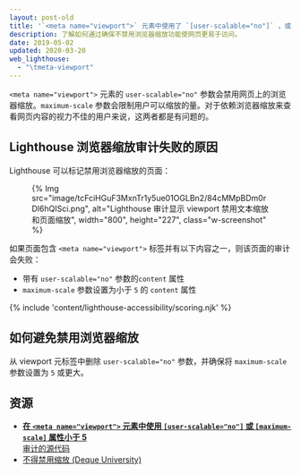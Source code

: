```yaml
---
layout: post-old
title: '`<meta name="viewport">` 元素中使用了 `[user-scalable="no"]` ，或者 `[maximum-scale]` 属性小于 `5`'
description: 了解如何通过确保不禁用浏览器缩放功能使网页更易于访问。
date: 2019-05-02
updated: 2020-03-20
web_lighthouse:
  - "\tmeta-viewport"
---
```


`<meta name="viewport">` 元素的 `user-scalable="no"` 参数会禁用网页上的浏览器缩放。`maximum-scale` 参数会限制用户可以缩放的量。对于依赖浏览器缩放来查看网页内容的视力不佳的用户来说，这两者都是有问题的。

## Lighthouse 浏览器缩放审计失败的原因

Lighthouse 可以标记禁用浏览器缩放的页面：

<figure class="w-figure">{% Img src="image/tcFciHGuF3MxnTr1y5ue01OGLBn2/84cMMpBDm0rDl6hQISci.png", alt="Lighthouse 审计显示 viewport 禁用文本缩放和页面缩放", width="800", height="227", class="w-screenshot" %}</figure>

如果页面包含 `<meta name="viewport">` 标签并有以下内容之一，则该页面的审计会失败：

- 带有 `user-scalable="no"` 参数的`content` 属性
- `maximum-scale` 参数设置为小于 `5` 的 `content` 属性

{% include 'content/lighthouse-accessibility/scoring.njk' %}

## 如何避免禁用浏览器缩放

从 viewport 元标签中删除 `user-scalable="no"` 参数，并确保将 `maximum-scale` 参数设置为 `5` 或更大。

## 资源

- [**在 `<meta name="viewport">` 元素中使用 `[user-scalable="no"]` 或 `[maximum-scale]` 属性小于 5** <br> 审计的源代码](https://github.com/GoogleChrome/lighthouse/blob/master/lighthouse-core/audits/accessibility/meta-viewport.js)
- [不得禁用缩放 (Deque University)](https://dequeuniversity.com/rules/axe/3.3/meta-viewport)
